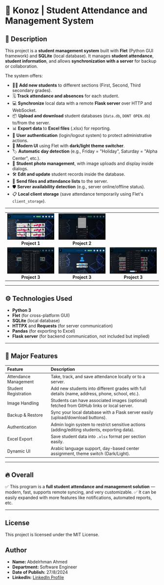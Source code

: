 # 📘 Konoz | Student Attendance and Management System

## 🔢 Description
This project is a **student management system** built with **Flet** (Python GUI framework) and **SQLite** (local database). It manages **student attendance**, **student information**, and allows **synchronization with a server** for backup or collaboration.

The system offers:
- 👨‍🎓 **Add new students** to different sections (First, Second, Third secondary grades).
- 🗓️ **Track attendance and absences** for each student.
- 💻 **Synchronize** local data with a remote **Flask server** over HTTP and WebSocket.
- 📦 **Upload and download** student databases (`data.db`, `DONT OPEN.db`) to/from the server.
- 📊 **Export data** to **Excel files** (.xlsx) for reporting.
- 🔐 **User authentication** (login/logout system) to protect administrative actions.
- 🎨 **Modern UI** using Flet with **dark/light theme switcher**.
- 🏷️ **Automatic day detection** (e.g., Friday = "Holiday", Saturday = "Alpha Center", etc.).
- 📸 **Student photo management**, with image uploads and display inside dialogs.
- 🛠️ **Edit and update** student records inside the database.
- 📨 **Send files and attendance lists** to the server.
- 🛡️ **Server availability detection** (e.g., server online/offline status).
- 📋 **Local client storage** (save attendance temporarily using Flet's `client_storage`).

---

<table align="center">
  <tr>
    <td align="center">
      <img src="https://github.com/Abdelrhman-Ahmed1/Konoz-Student-Management-Application/blob/4d6427ec1a355296c081237b7706f9636528c640/%D9%84%D9%82%D8%B7%D8%A9%20%D8%B4%D8%A7%D8%B4%D8%A9%202025-04-28%20235229.png" alt="Project 1" width="300px"/>
      <br/>
      <b>Project 1</b>
    </td>
    <td align="center">
      <img src="https://github.com/Abdelrhman-Ahmed1/Konoz-Student-Management-Application/blob/4d6427ec1a355296c081237b7706f9636528c640/%D9%84%D9%82%D8%B7%D8%A9%20%D8%B4%D8%A7%D8%B4%D8%A9%202025-04-28%20235308.png" alt="Project 2" width="300px"/>
      <br/>
      <b>Project 2</b>
    </td>
  </tr>
  <tr>
    <td align="center">
      <img src="https://github.com/Abdelrhman-Ahmed1/Konoz-Student-Management-Application/blob/4d6427ec1a355296c081237b7706f9636528c640/%D9%84%D9%82%D8%B7%D8%A9%20%D8%B4%D8%A7%D8%B4%D8%A9%202025-04-28%20235408.png" alt="Project 3" width="300px"/>
      <br/>
      <b>Project 3</b>
    </td>
    <td align="center">
      <img src="https://github.com/Abdelrhman-Ahmed1/Konoz-Student-Management-Application/blob/4d6427ec1a355296c081237b7706f9636528c640/%D9%84%D9%82%D8%B7%D8%A9%20%D8%B4%D8%A7%D8%B4%D8%A9%202025-04-28%20235431.png" alt="Project 3" width="300px"/>
      <br/>
      <b>Project 3</b>
    </td>
    <td align="center">
      <img src="https://github.com/Abdelrhman-Ahmed1/Konoz-Student-Management-Application/blob/4d6427ec1a355296c081237b7706f9636528c640/%D9%84%D9%82%D8%B7%D8%A9%20%D8%B4%D8%A7%D8%B4%D8%A9%202025-04-28%20235523.png" alt="Project 3" width="300px"/>
      <br/>
      <b>Project 3</b>
    </td>
  </tr>
</table>


---

## ⚙️ Technologies Used
- **Python 3**
- **Flet** (for cross-platform GUI)
- **SQLite** (local database)
- **HTTPX** and **Requests** (for server communication)
- **Pandas** (for exporting to Excel)
- **Flask server** (for backend communication, not included but implied)

---

## 🚀 Major Features
| Feature                  | Description |
|:-------------------------|:------------|
| Attendance Management    | Take, track, and save attendance locally or to a server. |
| Student Registration     | Add new students into different grades with full details (name, address, phone, school, etc.). |
| Image Handling           | Students can have associated images (optional) fetched from GitHub links or local server. |
| Backup & Restore         | Sync your local database with a Flask server easily (upload/download buttons). |
| Authentication           | Admin login system to restrict sensitive actions (adding/editing students, exporting data). |
| Excel Export             | Save student data into `.xlsx` format per section easily. |
| Dynamic UI               | Arabic language support, day-based center assignment, theme switch (Dark/Light). |

---

## 🔥 Overall
✅ This program is a **full student attendance and management solution** — modern, fast, supports remote syncing, and very customizable.
✅ It can be easily expanded with more features like notifications, automated reports, etc.

---
## License
This project is licensed under the MIT License.

## Author
- **Name:** Abdelrhman Ahmed
- **Department:** Software Engineer
- **Date of Publish:** 27/8/2024
- **LinkedIn:** [LinkedIn Profile](https://www.linkedin.com/in/%D9%90abdelrhman-ahmed-82609b296/)

